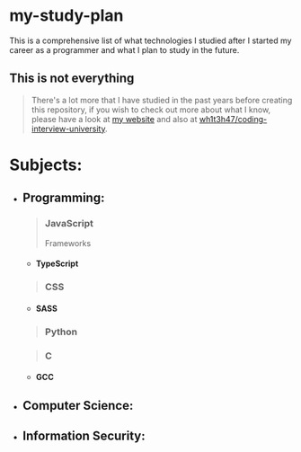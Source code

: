 # my-study-plan

This is a comprehensive list of what technologies I studied after I started my career as a programmer and what I plan to study in the future.

## This is not everything
> There's a lot more that I have studied in the past years before creating this repository, if you wish to check out more about what I know, please have a look at [my website](https://invalid.com) and also at [wh1t3h47/coding-interview-university](https://github.com/wh1t3h47/coding-interview-university).


# Subjects:

- ## Programming:
  > ### JavaScript
    > Frameworks
     
     - #### TypeScript
  
  > ### CSS
     - #### SASS

  > ### Python
  
  > ### C
     - #### GCC

-  ## Computer Science:

-  ## Information Security:

